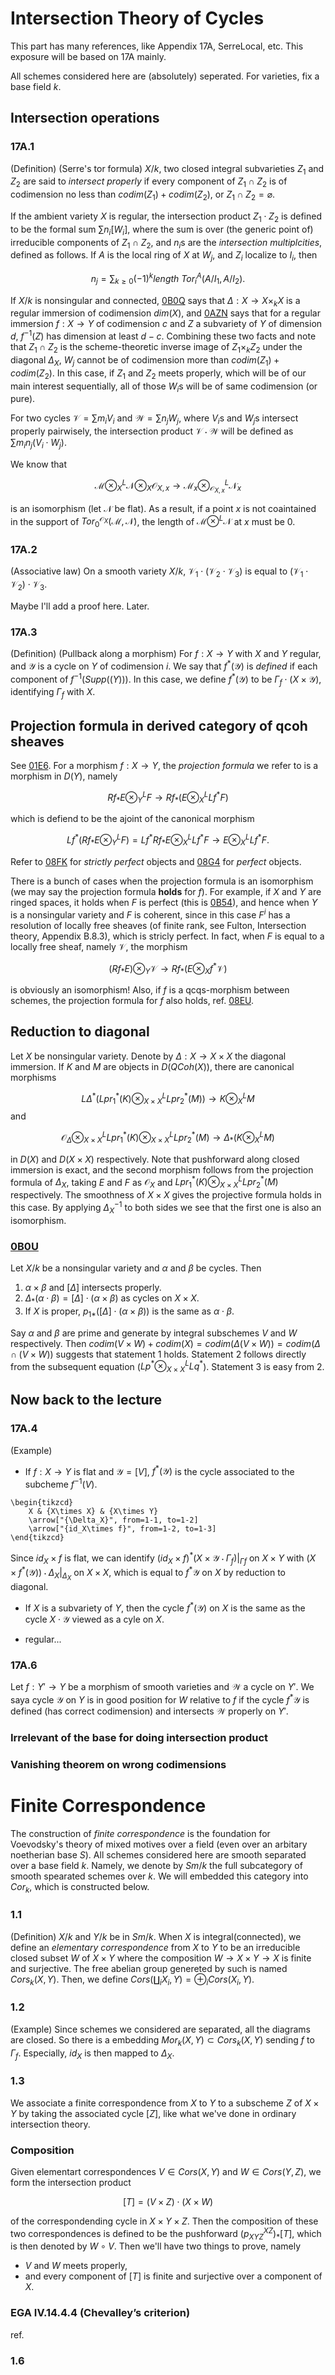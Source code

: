 # Intersection Theory of Cycles

This part has many references, like Appendix 17A, SerreLocal, etc. This exposure will be based on 17A mainly.

All schemes considered here are (absolutely) seperated. For varieties, fix a base field $k$.

## Intersection operations

### 17A.1 
(Definition) (Serre's tor formula) $X/k$, two closed integral subvarieties $Z_1$ and $Z_2$ are said to *intersect properly* if every component of $Z_1\cap Z_2$ is of codimension no less than $codim(Z_1)+codim(Z_2)$, or $Z_1\cap Z_2=\varnothing$.

If the ambient variety $X$ is regular, the intersection product $Z_1\cdot Z_2$ is defined to be the formal sum $\sum n_i[W_i]$, where the sum is over (the generic point of) irreducible components of $Z_1\cap Z_2$, and $n_i$s are the *intersection multiplcities*, defined as follows. If $A$ is the local ring of $X$ at $W_j$, and $Z_i$ localize to $I_i$, then

$$ n_j=\sum_{k\geq 0}(-1)^k length\ Tor_i^A(A/I_1,A/I_2). $$

If $X/k$ is nonsingular and connected, [0B0Q](https://stacks.math.columbia.edu/tag/0B0Q) says that $\Delta:X\rightarrow X\times_k X$ is a regular immersion of codimension $dim(X)$, and [0AZN](https://stacks.math.columbia.edu/tag/0AZN) says that for a regular immersion $f:X\rightarrow Y$ of codimension $c$ and $Z$ a subvariety of $Y$ of dimension $d$, $f^{-1}(Z)$ has dimension at least $d-c$. Combining these two facts and note that $Z_1\cap Z_2$ is the scheme-theoretic inverse image of $Z_1\times_k Z_2$ under the diagonal $\Delta_X$, $W_j$ cannot be of codimension more than $codim(Z_1)+codim(Z_2)$. In this case, if $Z_1$ and $Z_2$ meets properly, which will be of our main interest sequentially, all of those $W_i$s will be of same codimension (or pure).

For two cycles $\mathcal{V}=\sum m_iV_i$ and $\mathcal{W}=\sum n_jW_j$, where $V_i$s and $W_j$s intersect properly pairwisely, the intersection product $\mathcal{V}\cdot\mathcal{W}$ will be defined as $\sum m_in_j(V_i\cdot W_j)$.

We know that 

$$ \mathcal{M}\otimes_X^L\mathcal{N}\otimes_X\mathcal{O}_{X,x}\rightarrow \mathcal{M}_x\otimes_{\mathcal{O}_{X,x}}^L\mathcal{N}_x $$

is an isomorphism (let $\mathcal{N}$ be flat). As a result, if a point $x$ is not coaintained in the support of $Tor_0^{\mathcal{O}_X}(\mathcal{M},\mathcal{N})$, the length of $\mathcal{M}\otimes^L\mathcal{N}$ at $x$ must be $0$.

### 17A.2 
(Associative law) On a smooth variety $X/k$, $\mathcal{V}_1\cdot (\mathcal{V}_2\cdot\mathcal{V}_3)$ is equal to $(\mathcal{V}_1\cdot\mathcal{V}_2)\cdot\mathcal{V}_3$.

Maybe I'll add a proof here. Later.

### 17A.3
(Definition) (Pullback along a morphism) For $f:X\rightarrow Y$ with $X$ and $Y$ regular, and $\mathcal{Y}$ is a cycle on $Y$ of codimension $i$. We say that $f^*(\mathcal{Y})$ is *defined* if each component of $f^{-1}(Supp(\mathcal(Y)))$. In this case, we define $f^*(\mathcal{Y})$ to be $\Gamma_f\cdot(X\times\mathcal{Y})$, identifying $\Gamma_f$ with $X$. 

## Projection formula in derived category of qcoh sheaves
See [01E6](https://stacks.math.columbia.edu/tag/01E6). For a morphism $f:X\rightarrow Y$, the *projection formula* we refer to is a morphism in $D(Y)$, namely

$$ Rf_*E\otimes_Y^L F\rightarrow Rf_*(E\otimes_X^L Lf^*F) $$

which is defiend to be the ajoint of the canonical morphism

$$ Lf^*(Rf_*E\otimes_Y^L F)=Lf^*Rf_*E\otimes_X^L Lf^*F\rightarrow E\otimes_X^L Lf^*F. $$

Refer to [08FK](https://stacks.math.columbia.edu/tag/08FK) for *strictly perfect* objects and [08G4](https://stacks.math.columbia.edu/tag/08G4) for *perfect* objects.

There is a bunch of cases when the projection formula is an isomorphism (we may say the projection formula **holds** for $f$). For example, if $X$ and $Y$ are ringed spaces, it holds when $F$ is perfect (this is [0B54](https://stacks.math.columbia.edu/tag/0B54)), and hence when $Y$ is a nonsingular variety and $F$ is coherent, since in this case $F^i$ has a resolution of locally free sheaves (of finite rank, see Fulton, Intersection theory, Appendix B.8.3), which is stricly perfect. In fact, when $F$ is equal to a locally free sheaf, namely $\mathcal{V}$, the morphism 

$$ (Rf_*E)\otimes_Y\mathcal{V}\rightarrow Rf_*(E\otimes_X f^*\mathcal{V}) $$

is obviously an isomorphism! Also, if $f$ is a qcqs-morphism between schemes, the projection formula for $f$ also holds, ref. [08EU](https://stacks.math.columbia.edu/tag/08EU).

## Reduction to diagonal
Let $X$ be nonsingular variety. Denote by $\Delta:X\rightarrow X\times X$ the diagonal immersion. If $K$ and $M$ are objects in $D(QCoh(X))$, there are canonical morphisms

$$ L\Delta^*(Lpr_1^*(K)\otimes_{X\times X}^L Lpr_2^*(M))\rightarrow K\otimes_X^L M $$ and 

$$ \mathcal{O}_\Delta\otimes_{X\times X}^L Lpr_1^*(K)\otimes_{X\times X}^L Lpr_2^*(M)\rightarrow\Delta_*(K\otimes_X^L M) $$

in $D(X)$ and $D(X\times X)$ respectively. Note that pushforward along closed immersion is exact, and the second morphism follows from the projection formula of $\Delta_X$, taking $E$ and $F$ as $\mathcal{O}_X$ and $Lpr_1^*(K)\otimes_{X\times X}^L Lpr_2^*(M)$ respectively. The smoothness of $X\times X$ gives the projective formula holds in this case. By applying $\Delta_X^{-1}$ to both sides we see that the first one is also an isomorphism.

### [0B0U](https://stacks.math.columbia.edu/tag/0B0U)
Let $X/k$ be a nonsingular variety and $\alpha$ and $\beta$ be cycles. Then

1. $\alpha\times\beta$ and $[\Delta]$ intersects properly. 
2. $\Delta_*(\alpha\cdot\beta)=[\Delta]\cdot(\alpha\times\beta)$ as cycles on $X\times X$.
3. If $X$ is proper, $p_{1*}([\Delta]\cdot(\alpha\times\beta))$ is the same as $\alpha\cdot\beta$.

Say $\alpha$ and $\beta$ are prime and generate by integral subschemes $V$ and $W$ respectively. Then $codim(V\times W)+codim(X)=codim(\Delta(V\times W))=codim(\Delta\cap (V\times W))$ suggests that statement 1 holds. Statement $2$ follows directly from the subsequent equation ($Lp^*\otimes_{X\times X}^LLq^*$). Statement 3 is easy from 2.

## Now back to the lecture

### 17A.4
(Example) 

- If $f:X\rightarrow Y$ is flat and $\mathcal{Y}=[V]$, $f^*(\mathcal{Y})$ is the cycle associated to the subcheme $f^{-1}(V)$.

```rawlatex
\begin{tikzcd}
	X & {X\times X} & {X\times Y}
	\arrow["{\Delta_X}", from=1-1, to=1-2]
	\arrow["{id_X\times f}", from=1-2, to=1-3]
\end{tikzcd}
```

Since $id_X\times f$ is flat, we can identify $(id_X\times f)^*(X\times\mathcal{Y}\cdot\Gamma_f)|_{\Gamma{f}}$ on $X\times Y$ with $(X\times f^*(\mathcal{Y}))\cdot\Delta_X|_{\Delta_X}$ on $X\times X$, which is equal to $f^*{\mathcal{Y}}$ on $X$ by reduction to diagonal.

- If $X$ is a subvariety of $Y$, then the cycle $f^*(\mathcal{Y})$ on $X$ is the same as the cycle $X\cdot\mathcal{Y}$ viewed as a cyle on $X$.

- regular...

### 17A.6
Let $f:Y'\rightarrow Y$ be a morphism of smooth varieties and $\mathcal{W}$ a cycle on $Y'$. We saya cycle $\mathcal{Y}$ on $Y$ is in good position for ${W}$ relative to $f$ if the cycle $f^*{\mathcal{Y}}$ is defined (has correct codimension) and intersects $\mathcal{W}$ properly on $Y'$. 

### Irrelevant of the base for doing intersection product

### Vanishing theorem on wrong codimensions


# Finite Correspondence

The construction of *finite correspondence* is the foundation for Voevodsky's theory of mixed motives over a field (even over an arbitary noetherian base $S$). All schemes considered here are smooth separated over a base field $k$. Namely, we denote by $Sm/k$ the full subcategory of smooth spearated schemes over $k$. We will embedded this category into $Cor_k$, which is constructed below.

### 1.1 
(Definition) $X/k$ and $Y/k$ be in $Sm/k$. When $X$ is integral(connected), we define an *elementary correspondence* from $X$ to $Y$ to be an irreducible closed subset $W$ of $X\times Y$ where the composition $W\rightarrow X\times Y\rightarrow X$ is finite and surjective. The free abelian group genereted by such is named $Cors_k(X,Y)$. Then, we define $Cors(\coprod_iX_i, Y)=\oplus_iCors(X_i,Y)$. 

### 1.2
(Example) Since schemes we considered are separated, all the diagrams are closed. So there is a embedding $Mor_k(X,Y)\subset Cors_k(X,Y)$ sending $f$ to $\Gamma_f$. Especially, $id_X$ is then mapped to $\Delta_X$. 

### 1.3
We associate a finite correspondence from $X$ to $Y$ to a subscheme $Z$ of $X\times Y$ by taking the associated cycle $[Z]$, like what we've done in ordinary intersection theory.

### Composition 
Given elementart correspondences $V\in Cors(X,Y)$ and $W\in Cors(Y,Z)$, we form the intersection product 

$$ [T]=(V\times Z)\cdot (X\times W) $$

of the correspondending cycle in $X\times Y\times Z$. Then the composition of these two correspondences is defined to be the pushforward $(p_{XYZ}^{XZ})_*[T]$, which is then denoted by $W\circ V$. Then we'll have two things to prove, namely

- $V$ and $W$ meets properly,
- and every component of $[T]$ is finite and surjective over a component of $X$. 

### EGA IV.14.4.4 (Chevalley’s criterion)
ref.

### 1.6




